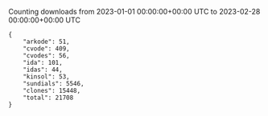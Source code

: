 
Counting downloads from 2023-01-01 00:00:00+00:00 UTC to 2023-02-28 00:00:00+00:00 UTC

```
{
    "arkode": 51,
    "cvode": 409,
    "cvodes": 56,
    "ida": 101,
    "idas": 44,
    "kinsol": 53,
    "sundials": 5546,
    "clones": 15448,
    "total": 21708
}
```
